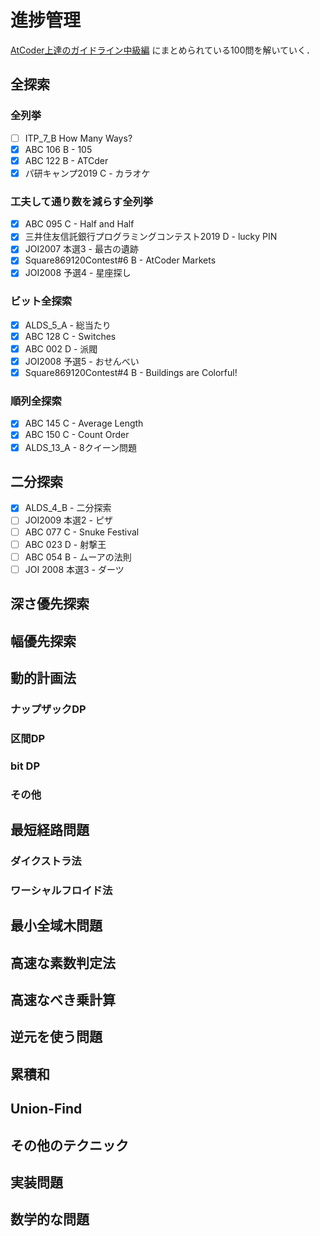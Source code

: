 # 進捗管理
[AtCoder上達のガイドライン中級編](https://qiita.com/e869120/items/eb50fdaece12be418faa)
にまとめられている100問を解いていく．

## 全探索
### 全列挙
- [ ] ITP_7_B How Many Ways?
- [x] ABC 106 B - 105
- [x] ABC 122 B - ATCder
- [x] パ研キャンプ2019 C - カラオケ

### 工夫して通り数を減らす全列挙
- [x] ABC 095 C - Half and Half
- [x] 三井住友信託銀行プログラミングコンテスト2019 D - lucky PIN
- [x] JOI2007 本選3 - 最古の遺跡
- [x] Square869120Contest#6 B - AtCoder Markets
- [x] JOI2008 予選4 - 星座探し

### ビット全探索
- [x] ALDS_5_A - 総当たり
- [x] ABC 128 C - Switches
- [x] ABC 002 D - 派閥
- [x] JOI2008 予選5 - おせんべい
- [x] Square869120Contest#4 B - Buildings are Colorful!

### 順列全探索
- [x] ABC 145 C - Average Length
- [x] ABC 150 C - Count Order
- [x] ALDS_13_A - 8クイーン問題

## 二分探索
- [x] ALDS_4_B - 二分探索
- [ ] JOI2009 本選2 - ピザ
- [ ] ABC 077 C - Snuke Festival
- [ ] ABC 023 D - 射撃王
- [ ] ABC 054 B - ムーアの法則
- [ ] JOI 2008 本選3 - ダーツ

## 深さ優先探索

## 幅優先探索

## 動的計画法
### ナップザックDP

### 区間DP

### bit DP

### その他

## 最短経路問題
### ダイクストラ法

### ワーシャルフロイド法

## 最小全域木問題

## 高速な素数判定法

## 高速なべき乗計算

## 逆元を使う問題

## 累積和

## Union-Find

## その他のテクニック

## 実装問題

## 数学的な問題
